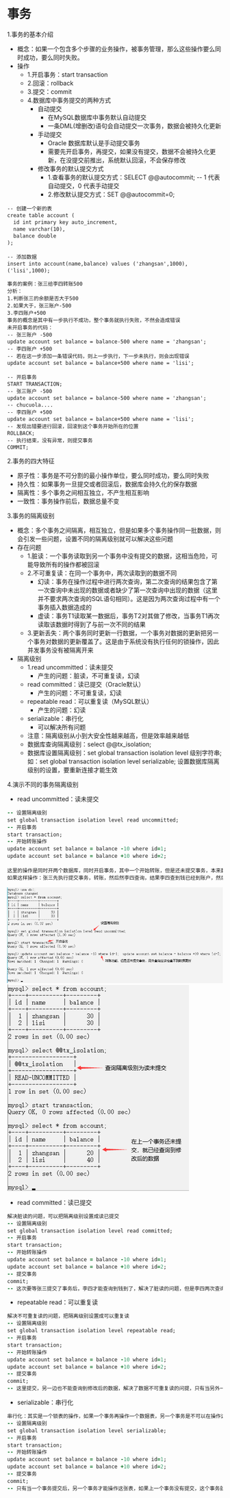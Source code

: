 # 事务
1.事务的基本介绍  
  * 概念：如果一个包含多个步骤的业务操作，被事务管理，那么这些操作要么同时成功，要么同时失败。
  * 操作
    * 1.开启事务：start transaction
    * 2.回滚：rollback
    * 3.提交：commit
    * 4.数据库中事务提交的两种方式
      * 自动提交 
        * 在MySQL数据库中事务默认自动提交
        * 一条DML(增删改)语句会自动提交一次事务，数据会被持久化更新
      * 手动提交
        * Oracle 数据库默认是手动提交事务
        * 需要先开启事务，再提交，如果没有提交，数据不会被持久化更新，在没提交前推出，系统默认回滚，不会保存修改
      * 修改事务的默认提交方式
        * 1.查看事务的默认提交方式：SELECT @@autocommit;  -- 1 代表自动提交，0 代表手动提交
        * 2.修改默认提交方式：SET @@autocommit=0;
```
-- 创建一个新的表
create table account (
  id int primary key auto_increment,
  name varchar(10),
  balance double
);

-- 添加数据
insert into account(name,balance) values ('zhangsan',1000),('lisi',1000);
```
```
事务的案例：张三给李四转账500
分析：
1.判断张三的余额是否大于500
2.如果大于，张三账户-500
3.李四账户+500
事务的概念是其中有一步执行不成功，整个事务就执行失败，不然会造成错误
未开启事务的代码：
-- 张三账户 -500
update account set balance = balance-500 where name = 'zhangsan';
-- 李四账户 +500
-- 若在这一步添加一条错误代码，则上一步执行，下一步未执行，则会出现错误
update account set balance = balance+500 where name = 'lisi';

-- 开启事务
START TRANSACTION;
-- 张三账户 -500
update account set balance = balance-500 where name = 'zhangsan';
-- chucuola.... 
-- 李四账户 +500
update account set balance = balance+500 where name = 'lisi';
-- 发现出错要进行回滚，回滚到这个事务开始所在的位置
ROLLBACK;
-- 执行结束，没有异常，则提交事务
COMMIT;

```
2.事务的四大特征  
  * 原子性：事务是不可分割的最小操作单位，要么同时成功，要么同时失败
  * 持久性：如果事务一旦提交或者回滚后，数据库会持久化的保存数据
  * 隔离性：多个事务之间相互独立，不产生相互影响
  * 一致性：事务操作前后，数据总量不变

3.事务的隔离级别  
  * 概念：多个事务之间隔离，相互独立，但是如果多个事务操作同一批数据，则会引发一些问题，设置不同的隔离级别就可以解决这些问题
  * 存在问题
    * 1.脏读：一个事务读取到另一个事务中没有提交的数据，这相当危险，可能导致所有的操作都被回滚
    * 2.不可重复读：在同一个事务中，两次读取到的数据不同
      * 幻读：事务在操作过程中进行两次查询，第二次查询的结果包含了第一次查询中未出现的数据或者缺少了第一次查询中出现的数据（这里并不要求两次查询的SQL语句相同）。这是因为两次查询过程中有一个事务插入数据造成的
      * 虚读：事务T1读取某一数据后，事务T2对其做了修改，当事务T1再次读取该数据时得到了与前一次不同的结果
    * 3.更新丢失：两个事务同时更新一行数据，一个事务对数据的更新把另一个事务对数据的更新覆盖了。这是由于系统没有执行任何的锁操作，因此并发事务没有被隔离开来
  * 隔离级别
    * 1.read uncommitted：读未提交
      * 产生的问题：脏读，不可重复读，幻读
    * read committed：读已提交（Oracle默认）
      * 产生的问题：不可重复读，幻读 
    * repeatable read：可以重复读（MySQL默认）
      * 产生的问题：幻读 
    * serializable：串行化
      * 可以解决所有问题 
    * 注意：隔离级别从小到大安全性越来越高，但是效率越来越低
    * 数据库查询隔离级别：select @@tx_isolation;
    * 数据库设置隔离级别：set global transaction isolation level 级别字符串; 如：set global transaction isolation level serializable; 设置数据库隔离级别的设置，要重新连接才能生效

4.演示不同的事务隔离级别
  * read uncommitted：读未提交
  ```ruby
  -- 设置隔离级别
  set global transaction isolation level read uncommitted;
  -- 开启事务
  start transaction;
  -- 开始转账操作
  update account set balance = balance -10 where id=1;
  update account set balance = balance +10 where id=2;
  
  这里的操作是同时开两个数据库，同时开启事务，其中一个开始转账，但是还未提交事务，本来数据还未持久化修改，另一个应该还读不到，但是在这种隔离级别下，另一个能读取到还未提交的数据，这就是脏读。如下面的截图。
  如果这样操作：张三先执行提交事务，转账，然后然李四查询，结果李四查到钱已经到账户，然后张三再进行回滚操作，然后进行回滚操作，这个时候事务结束，结果钱没转给李四。李四两次查询查到的结果不同，说明还产生了不可重复读的问题。
  ```
  ![](../Transaction/图片1.png)
  ![](../Transaction/图片2.png)
  * read committed：读已提交
  ```ruby
  解决脏读的问题，可以把隔离级别设置成读已提交
  -- 设置隔离级别
  set global transaction isolation level read committed;
  -- 开启事务
  start transaction;
  -- 开始转账操作
  update account set balance = balance -10 where id=1;
  update account set balance = balance +10 where id=2;
  -- 提交事务
  commit;
  -- 这次要等张三提交了事务后，李四才能查询到钱到了，解决了脏读的问题，但是李四两次查询的结果还是不一样，还是发生了不可重复读的问题
  ```
  * repeatable read：可以重复读
  ```ruby
  解决不可重复读的问题，把隔离级别设置成可以重复读
  -- 设置隔离级别
  set global transaction isolation level repeatable read;
  -- 开启事务
  start transaction;
  -- 开始转账操作
  update account set balance = balance -10 where id=1;
  update account set balance = balance +10 where id=2;
  -- 提交事务
  commit;
  -- 这里提交，另一边也不能查询到修改后的数据，解决了数据不可重复读的问提，只有当另外一边的事务也提交后，才能查询到修改后的数据
  ```
  * serializable：串行化
  ```ruby
  串行化：其实是一个锁表的操作，如果一个事务再操作一个数据表，另一个事务是不可以在操作这张表的，只有当上一个事务提交后，锁打开，它才能对这个表进行操作
  -- 设置隔离级别
  set global transaction isolation level serializable;
  -- 开启事务
  start transaction;
  -- 开始转账操作
  update account set balance = balance -10 where id=1;
  update account set balance = balance +10 where id=2;
  -- 提交事务
  commit;
  -- 只有当一个事务提交后，另一个事务才能操作这张表，如果上一个事务没有提交，这个事务就写好命令，但是进不去这张表，光标会一直在闪，当上个事务一提交，则这个事务会马上进入这个表
  ```





